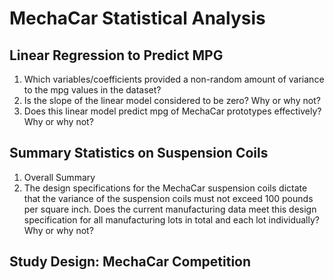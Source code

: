 # MechaCar Statistical Analysis
## Linear Regression to Predict MPG
1. Which variables/coefficients provided a non-random amount of variance to the mpg values in the dataset?  
2. Is the slope of the linear model considered to be zero? Why or why not?  
3. Does this linear model predict mpg of MechaCar prototypes effectively? Why or why not?  

## Summary Statistics on Suspension Coils
1. Overall Summary  
2. The design specifications for the MechaCar suspension coils dictate that the variance of the suspension coils must not exceed 100 pounds per square inch. Does the current manufacturing data meet this design specification for all manufacturing lots in total and each lot individually? Why or why not?  

## Study Design: MechaCar Competition
